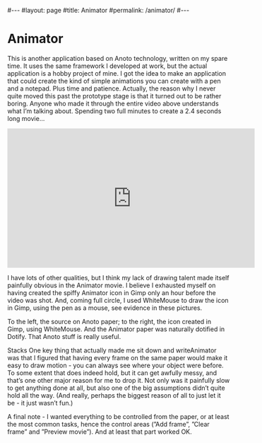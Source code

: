 #---
#layout: page
#title: Animator
#permalink: /animator/
#---

# Animator

This is another application based on Anoto technology, written on my spare time. 
It uses the same framework I developed at work, but the actual application is a 
hobby project of mine. I got the idea to make an application that could create 
the kind of simple animations you can create with a pen and a notepad. Plus time 
and patience. Actually, the reason why I never quite moved this past the prototype 
stage is that it turned out to be rather boring. Anyone who made it through the 
entire video above understands what I’m talking about. Spending two full minutes 
to create a 2.4 seconds long movie...

<iframe width="560" height="315" src="https://www.youtube.com/embed/D5x5rRNdEC8" frameborder="0" allowfullscreen></iframe>





I have lots of other qualities, but I think my lack of drawing talent made itself painfully obvious in the Animator movie. I believe I exhausted myself on having created the spiffy Animator icon in Gimp only an hour before the video was shot. And, coming full circle, I used WhiteMouse to draw the icon in Gimp, using the pen as a mouse, see evidence in these pictures. 


To the left, the source on Anoto paper; to the right, the icon created in Gimp, using WhiteMouse.
And the Animator paper was naturally dotified in Dotify. That Anoto stuff is really useful.
 
Stacks
One key thing that actually made me sit down and writeAnimator was that I figured that having every frame on the same paper would make it easy to draw motion - you can always see where your object were before. To some extent that does indeed hold, but it can get awfully messy, and that’s one other major reason for me to drop it. Not only was it painfully slow to get anything done at all, but also one of the big assumptions didn’t quite hold all the way.
(And really, perhaps the biggest reason of all to just let it be - it just wasn’t fun.)

A final note - I wanted everything to be controlled from the paper, or at least the most common tasks, hence the control areas (”Add frame”, ”Clear frame” and ”Preview movie”). And at least that part worked OK.
